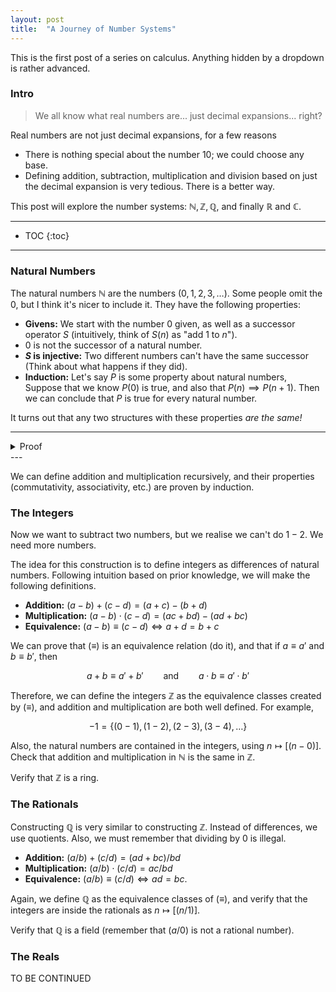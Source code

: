 ```yaml
---
layout: post
title:  "A Journey of Number Systems"
---
```


This is the first post of a series on calculus. Anything hidden by a dropdown is rather advanced.

### Intro
> We all know what real numbers are... just decimal expansions... right?

Real numbers are not just decimal expansions, for a few reasons
* There is nothing special about the number 10; we could choose any base.
* Defining addition, subtraction, multiplication and division based on just the decimal expansion is very tedious. There is a better way.

This post will explore the number systems: $\mathbb{N},\mathbb{Z},\mathbb{Q}$, and finally $\mathbb{R}$ and $\mathbb{C}$.

---
* TOC
{:toc}
---

### Natural Numbers
The natural numbers $\mathbb{N}$ are the numbers $(0,1,2,3,\dots)$. Some people omit the 0, but I think it's nicer to include it. They have the following properties:
* **Givens:** We start with the number $0$ given, as well as a successor operator $S$ (intuitively, think of $S(n)$ as "add 1 to $n$").
* $0$ is not the successor of a natural number.
* **$S$ is injective:** Two different numbers can't have the same successor (Think about what happens if they did).
* **Induction:** Let's say $P$ is some property about natural numbers, Suppose that we know $P(0)$ is true, and also that $P(n) \implies P(n+1)$. Then we can conclude that $P$ is true for every natural number.

It turns out that any two structures with these properties *are the same!*

---
<details>
<summary>Proof</summary>

<p>
Suppose $(\mathbb{N},0,S)$ and $(\mathbb{N'},0',S')$ both satisfy the axioms. Define $\phi:\mathbb{N}\to\mathbb{N}'$ recursively so that

$$
\begin{align*}
    \phi(0) &= 0' \\
    \phi(S(n)) &= S'(\phi(n)).
\end{align*}
$$
The fact that recursion is allowed is a theorem implied by the axioms. Now we have that $\phi$ is a homomorphism by definition, so we just need to show that $\phi$ is bijective. I leave this as an exercise (in other words, I'm lazy).
</p>
</details>
---

We can define addition and multiplication recursively, and their properties (commutativity, associativity, etc.) are proven by induction.

### The Integers
Now we want to subtract two numbers, but we realise we can't do $1 - 2$. We need more numbers.

The idea for this construction is to define integers as differences of natural numbers. Following intuition based on prior knowledge, we will make the following definitions.
* **Addition:** $(a-b) + (c-d) = (a+c) - (b+d)$
* **Multiplication:** $(a-b)\cdot(c-d) = (ac + bd) - (ad + bc)$
* **Equivalence:** $(a-b)\equiv(c-d) \iff a + d = b + c$

We can prove that $(\equiv)$ is an equivalence relation (do it), and that if $a\equiv a'$ and $b\equiv b'$, then

$$a+b \equiv a'+b' \qquad\text{and}\qquad a\cdot b\equiv a'\cdot b'$$

Therefore, we can define the integers $\mathbb{Z}$ as the equivalence classes created by $(\equiv)$, and addition and multiplication are both well defined. For example,

$$-1 = \{(0-1), (1-2), (2-3), (3-4),\dots\}$$

Also, the natural numbers are contained in the integers, using $n \mapsto [(n-0)].$ Check that addition and multiplication in $\mathbb{N}$ is the same in $\mathbb{Z}$.

Verify that $\mathbb{Z}$ is a ring.

### The Rationals
Constructing $\mathbb{Q}$ is very similar to constructing $\mathbb{Z}$. Instead of differences, we use quotients. Also, we must remember that dividing by $0$ is illegal.
* **Addition:** $(a/b) + (c/d) = (ad + bc) / bd$
* **Multiplication:** $(a/b) \cdot (c/d) = ac / bd$
* **Equivalence:** $(a/b)\equiv (c/d) \iff ad = bc$.

Again, we define $\mathbb{Q}$ as the equivalence classes of $(\equiv)$, and verify that the integers are inside the rationals as $n\mapsto [(n/1)]$.

Verify that $\mathbb{Q}$ is a field (remember that $(a/0)$ is not a rational number).

### The Reals
TO BE CONTINUED
